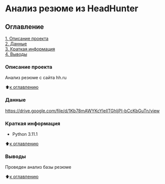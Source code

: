 # Анализ резюме из HeadHunter

## Оглавление  
[1. Описание проекта](.README.md#Описание-проекта)  
[2. Данные](.README.md#Данные)  
[3. Краткая информация](.README.md#Краткая-информация)  
[4. Выводы](.README.md#Выводы) 

### Описание проекта    
Анализ резюме с сайта hh.ru

:arrow_up:[к оглавлению](_)


### Данные    
https://drive.google.com/file/d/1Kb78mAWYKcYlellTGhIjPI-bCcKbGuTn/view


### Краткая информация
- Python 3.11.1

  
:arrow_up:[к оглавлению](.README.md#Оглавление)


### Выводы  
Проведен анализ базы резюме

:arrow_up:[к оглавлению](.README.md#Оглавление)